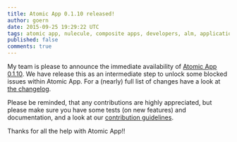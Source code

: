 ```yaml
---
title: Atomic App 0.1.10 released!
author: goern
date: 2015-09-25 19:29:22 UTC
tags: atomic app, nulecule, composite apps, developers, alm, application lifecycle
published: false
comments: true
---
```


My team is please to announce the immediate availability of [Atomic App 0.1.10](https://github.com/projectatomic/atomicapp/releases/tag/0.1.10). We have release this as an intermediate step to unlock some blocked issues within Atomic App. For a (nearly) full list of changes have a look at [the changelog](https://github.com/projectatomic/atomicapp/blob/master/CHANGELOG.md).

Please be reminded, that any contributions are highly appreciated, but please make sure you have some tests (on new features) and documentation, and a look at our [contribution guidelines](https://github.com/projectatomic/atomicapp/blob/master/CONTRIBUTING.md).

Thanks for all the help with Atomic App!!